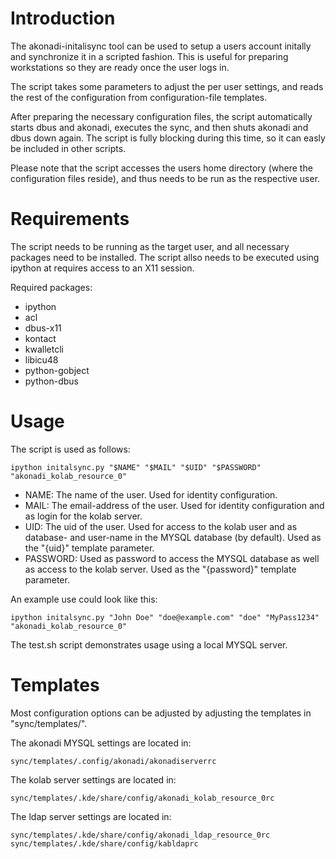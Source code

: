 # Introduction
The akonadi-initalisync tool can be used to setup a users account initally and synchronize it in a scripted fashion.
This is useful for preparing workstations so they are ready once the user logs in.

The script takes some parameters to adjust the per user settings, and reads the rest of the configuration from configuration-file templates.

After preparing the necessary configuration files, the script automatically starts dbus and akonadi, executes the sync, and then shuts akonadi and dbus down again.
The script is fully blocking during this time, so it can easly be included in other scripts.

Please note that the script accesses the users home directory (where the configuration files reside), and thus needs to be run as the respective user.

# Requirements
The script needs to be running as the target user, and all necessary packages need to be installed.
The script allso needs to be executed using ipython at requires access to an X11 session.

Required packages:

* ipython
* acl
* dbus-x11
* kontact
* kwalletcli
* libicu48
* python-gobject
* python-dbus

# Usage
The script is used as follows:
```
ipython initalsync.py "$NAME" "$MAIL" "$UID" "$PASSWORD" "akonadi_kolab_resource_0"
```

* NAME: The name of the user. Used for identity configuration.
* MAIL: The email-address of the user. Used for identity configuration and as login for the kolab server.
* UID: The uid of the user. Used for access to the kolab user and as database- and user-name in the MYSQL database (by default). Used as the "{uid}" template parameter.
* PASSWORD: Used as password to access the MYSQL database as well as access to the kolab server. Used as the "{password}" template parameter.

An example use could look like this:
```
ipython initalsync.py "John Doe" "doe@example.com" "doe" "MyPass1234" "akonadi_kolab_resource_0"
```

The test.sh script demonstrates usage using a local MYSQL server.

# Templates
Most configuration options can be adjusted by adjusting the templates in "sync/templates/".

The akonadi MYSQL settings are located in:
```
sync/templates/.config/akonadi/akonadiserverrc
```

The kolab server settings are located in:
```
sync/templates/.kde/share/config/akonadi_kolab_resource_0rc
```

The ldap server settings are located in:
```
sync/templates/.kde/share/config/akonadi_ldap_resource_0rc
sync/templates/.kde/share/config/kabldaprc
```
